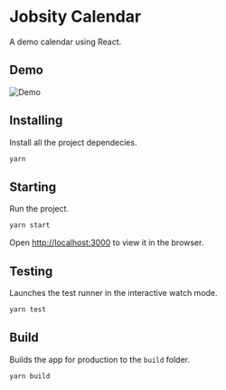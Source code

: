 # Jobsity Calendar
A demo calendar using React.

## Demo
![Demo](https://i.imgur.com/GLNDZ1d.gif)

## Installing
Install all the project dependecies.
```bash
yarn
```

## Starting
Run the project.
```bash
yarn start
```
Open [http://localhost:3000](http://localhost:3000) to view it in the browser.

## Testing
Launches the test runner in the interactive watch mode.
```bash
yarn test
```

## Build
Builds the app for production to the `build` folder.
```bash
yarn build
```
